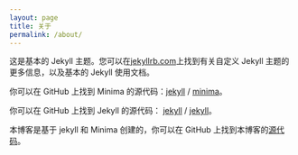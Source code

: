 ```yaml
---
layout: page
title: 关于
permalink: /about/
---
```


这是基本的 Jekyll 主题。您可以在[jekyllrb.com](https://jekyllrb.com/)上找到有关自定义 Jekyll 主题的更多信息，以及基本的 Jekyll 使用文档。

你可以在 GitHub 上找到 Minima 的源代码：[jekyll][jekyll-organization] /
[minima](https://github.com/jekyll/minima)。

你可以在 GitHub 上找到 Jekyll 的源代码：
[jekyll][jekyll-organization] /
[jekyll](https://github.com/jekyll/jekyll)。


[jekyll-organization]: https://github.com/jekyll

本博客是基于 jekyll 和 Minima 创建的，你可以在 GitHub 上找到本博客的[源代码](https://github.com/zhaotong2027/zhaotong2027.GitHub.io)。
